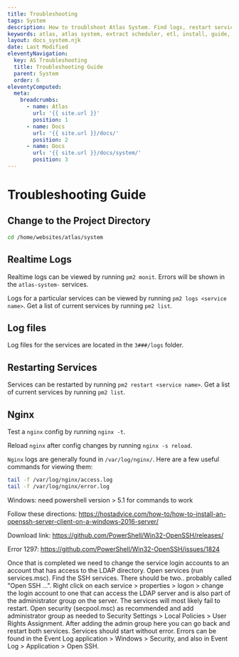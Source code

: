 ```yaml
---
title: Troubleshooting
tags: System
description: How to troublshoot Atlas System. Find logs, restart services and debug.
keywords: atlas, atlas system, extract scheduler, etl, install, guide, ubuntu server, troubleshooting
layout: docs_system.njk
date: Last Modified
eleventyNavigation:
  key: AS Troubleshooting
  title: Troubleshooting Guide
  parent: System
  order: 6
eleventyComputed:
  meta:
    breadcrumbs:
      - name: Atlas
        url: '{{ site.url }}'
        position: 1
      - name: Docs
        url: '{{ site.url }}/docs/'
        position: 2
      - name: Docs
        url: '{{ site.url }}/docs/system/'
        position: 3
---
```


# Troubleshooting Guide

## Change to the Project Directory

```bash
cd /home/websites/atlas/system
```

## Realtime Logs

Realtime logs can be viewed by running `pm2 monit`. Errors will be shown in the `atlas-system-` services.

Logs for a particular services can be viewed by running `pm2 logs <service name>`. Get a list of current services by running `pm2 list`.

## Log files

Log files for the services are located in the `3###/logs` folder.

## Restarting Services

Services can be restarted by running `pm2 restart <service name>`. Get a list of current services by running `pm2 list`.

## Nginx

Test a `nginx` config by running `nginx -t`.

Reload `nginx` after config changes by running `nginx -s reload`.

`Nginx` logs are generally found in `/var/log/nginx/`. Here are a few useful commands for viewing them:

```bash
tail -f /var/log/nginx/access.log
tail -f /var/log/nginx/error.log
```

Windows:
need powershell version > 5.1 for commands to work

Follow these directions:
https://hostadvice.com/how-to/how-to-install-an-openssh-server-client-on-a-windows-2016-server/

Download link:
https://github.com/PowerShell/Win32-OpenSSH/releases/

Error 1297: https://github.com/PowerShell/Win32-OpenSSH/issues/1824

Once that is completed we need to change the service login accounts to an account that has access to the LDAP directory.
Open services (run services.msc). Find the SSH services. There should be two.. probably called "Open SSH ...".
Right click on each service > properties > logon > change the login account to one that can access the LDAP server and is also part of the administrator group on the server.
The services will most likely fail to restart.
Open security (secpool.msc) as recommended and add administrator group as needed to Security Settings > Local Policies > User Rights Assignment.
After adding the admin group here you can go back and restart both services. Services should start without error.
Errors can be found in the Event Log application > Windows > Security, and also in Event Log > Application > Open SSH.

